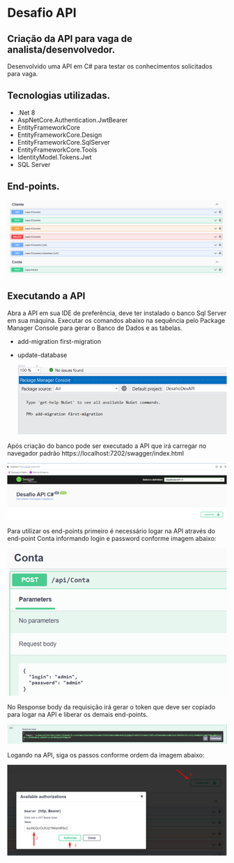 # Desafio API

## Criação da API para vaga de analista/desenvolvedor.
Desenvolvido uma API em C# para testar os conhecimentos solicitados para vaga.

## Tecnologias utilizadas.


* .Net 8
* AspNetCore.Authentication.JwtBearer
* EntityFrameworkCore
* EntityFrameworkCore.Design
* EntityFrameworkCore.SqlServer
* EntityFrameworkCore.Tools
* IdentityModel.Tokens.Jwt
* SQL Server

## End-points.
  <p>
    <img src="DesafioDevAPI/assets/to_readme/allendpoints.png">    
  </p>

## Executando a API

Abra a API em sua IDE de preferência, deve ter instalado o banco Sql Server em
sua máquina. Executar os comandos abaixo na sequência pelo Package Manager Console para gerar
o Banco de Dados e as tabelas.

* add-migration first-migration
* update-database
  
  <p>
    <img src="DesafioDevAPI/assets/to_readme/PackageManageConsole.png">    
  </p>


Após criação do banco pode ser executado a API que irá carregar no navegador
padrão https://localhost:7202/swagger/index.html

  <p>
    <img src="DesafioDevAPI/assets/to_readme/Api.png">    
  </p>


Para utilizar os end-points primeiro é necessário logar na API através do 
end-point Conta informando login e password conforme imagem abaixo:

  <p>
    <img src="DesafioDevAPI/assets/to_readme/ContaEndPoint.png">    
  </p>

No Response body da requisição irá gerar o token que deve ser copiado para logar
na API e liberar os demais end-points.

  <p>
    <img src="DesafioDevAPI/assets/to_readme/ResponseBody.png">    
  </p>

Logando na API, siga os passos conforme ordem da imagem abaixo:

  <p>
    <img src="DesafioDevAPI/assets/to_readme/Authorize.png">    
  </p>




